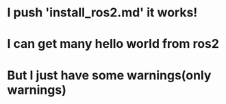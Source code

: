 # I push 'install_ros2.md' it works! 
# I can get many hello world from ros2
# But I just have some warnings(only warnings)

